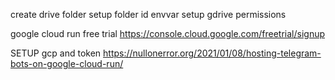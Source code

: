create drive folder
setup folder id envvar
setup gdrive permissions


google cloud run free trial https://console.cloud.google.com/freetrial/signup

SETUP gcp and token
https://nullonerror.org/2021/01/08/hosting-telegram-bots-on-google-cloud-run/